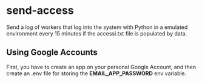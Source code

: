 # send-access
Send a log of workers that log into the system with Python in a emulated environment every 15 minutes if the accessi.txt file is populated by data.

## Using Google Accounts
First, you have to create an app on your personal Google Account, and then create an .env file for storing the **EMAIL_APP_PASSWORD** env variable.